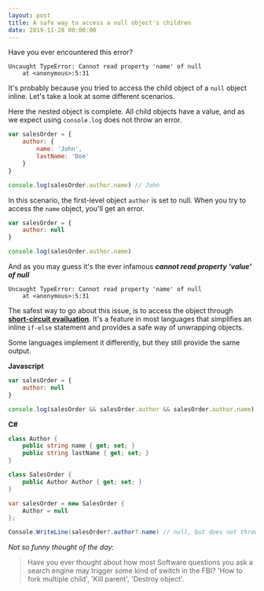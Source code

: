 ```yaml
---
layout: post
title: A safe way to access a null object's children
date: 2019-11-28 00:00:00
---
```


Have you ever encountered this error?

```
Uncaught TypeError: Cannot read property 'name' of null
    at <anonymous>:5:31
```

It's probably because you tried to access the child object of a ``null`` object inline. Let's take a look at some different scenarios.

Here the nested object is complete. All child objects have a value, and as we expect using ``console.log`` does not throw an error.

```js
var salesOrder = {
    author: {
        name: 'John',
        lastName: 'Doe'
    }
}

console.log(salesOrder.author.name) // John
```

In this scenario, the first-level object ``author`` is set to null.  When you try to access the ``name`` object, you'll get an error.
```js
var salesOrder = {
    author: null
}

console.log(salesOrder.author.name)
```
And as you may guess it's the ever infamous ***cannot read property 'value' of null***
```
Uncaught TypeError: Cannot read property 'name' of null
    at <anonymous>:5:31
```

The safest way to go about this issue, is to access the object through **[short-circuit evailuation](https://en.wikipedia.org/wiki/Short-circuit_evaluation)**. It's a feature in most languages that simplifies an inline ``if-else`` statement and provides a safe way of unwrapping objects.

Some languages implement it differently, but they still provide the same output.

**Javascript**

```js
var salesOrder = {
    author: null
}

console.log(salesOrder && salesOrder.author && salesOrder.author.name) // null
```

**C#**
```cs
class Author {
    public string name { get; set; }
    public string lastName { get; set; }
}

class SalesOrder {
    public Author Author { get; set; }
}

var salesOrder = new SalesOrder {
    Author = null
};

Console.WriteLine(salesOrder?.author?.name) // null, but does not throw an error
```

*Not so funny thought of the day:*
> Have you ever thought about how most Software questions you ask a search engine may trigger some kind of switch in the FBI? 'How to fork multiple child', 'Kill parent', 'Destroy object'. 
